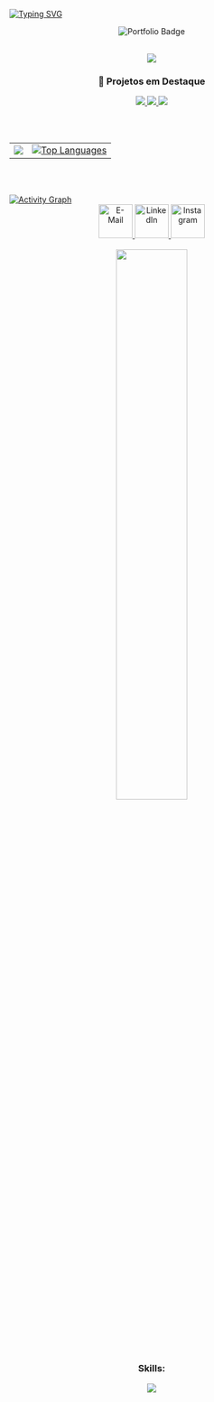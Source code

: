 [![Typing SVG](https://readme-typing-svg.herokuapp.com/?color=00BFFF&size=35&center=true&vCenter=true&width=1000&lines=My+name+is+João+Pedro;I'm+a+Systems+Analysis+and+Development+Student;Be+Welcome!+:%29)](https://git.io/typing-svg)

<div align="center">
  <a href="https://www.jotapeportfolio.com.br/" target="_blank" style="text-decoration:none;">
    <img src="https://img.shields.io/badge/-CHECK%20HERE%20MY%20PERSONAL%20PORTFOLIO-00BFFF?style=for-the-badge&logo=web&logoColor=black" alt="Portfolio Badge">
  </a>
  <br><br>
</div>

<p align="center">
  <img src="https://user-images.githubusercontent.com/74038190/225813708-98b745f2-7d22-48cf-9150-083f1b00d6c9.gif"/>
</p>

<!-- 🚀 PROJETOS EM DESTAQUE -->
<div align="center">
  <h3>🚀 Projetos em Destaque</h3>
</div>

<div align="center">
  <a href="https://github.com/iaejotape/Overflow" target="_blank">
    <img src="https://github-readme-stats.vercel.app/api/pin/?username=iaejotape&repo=Overflow&theme=default&bg_color=0d1117&title_color=00BFFF&text_color=ffffff&icon_color=00BFFF&hide_border=true" />
  </a>
  <a href="https://github.com/iaejotape/AutoAprovado-Simulados" target="_blank">
    <img src="https://github-readme-stats.vercel.app/api/pin/?username=iaejotape&repo=AutoAprovado-Simulados&theme=default&bg_color=0d1117&title_color=00BFFF&text_color=ffffff&icon_color=00BFFF&hide_border=true" />
  </a>
  <a href="https://github.com/iaejotape/Cadastro-Usuario" target="_blank">
    <img src="https://github-readme-stats.vercel.app/api/pin/?username=iaejotape&repo=Cadastro-Usuario&theme=default&bg_color=0d1117&title_color=00BFFF&text_color=ffffff&icon_color=00BFFF&hide_border=true" />
  </a>
</div>

<br><br>
<div align="center">
  <table>
    <tr>
      <td>
        <img src="https://github-readme-stats.vercel.app/api?username=iaejotape&show_icons=true&theme=default&text_color=fff&title_color=00BFFF&rank_icon=default&bg_color=0d1117&icon_color=00BFFF&hide_border=true&include_all_commits=true&count_private=true&locale=pt-BR" />
      </td>
      <td>
        <a href="https://github.com/iaejotape" target="_blank">
          <img src="https://github-readme-stats.vercel.app/api/top-langs/?username=iaejotape&langs_count=10&title_color=00BFFF&text_color=ffffff&icon_color=00BFFF&bg_color=0d1117&hide_border=true&locale=pt-BR&custom_title=Linguagens%20mais%20Usadas" alt="Top Languages" />
        </a>
      </td>
    </tr>
  </table>
</div>

<br><br>

<a href="https://github.com/iaejotape/github-readme-activity-graph" target="_blank">
  <img src="https://github-readme-activity-graph.vercel.app/graph?username=iaejotape&custom_title=Minhas%20Contribuições&hide_border=true&theme=one-dark&point=00BFFF&line=fff&days=15&text_color=fff&title_color=00BFFF&bg_color=0d1117&icon_color=00BFFF&include_all_commits=true&count_private=true" alt="Activity Graph"/>
</a>

<div align="center"> 
  <a href="https://mail.google.com/mail/?view=cm&fs=1&to=gamesjoaopedro43@gmail.com&su=Ol%C3%A1%20Jo%C3%A3o%20Pedro!&body=..." target="_blank">
    <img src="https://user-images.githubusercontent.com/74038190/216122065-2f028bae-25d6-4a3c-bc9f-175394ed5011.png" alt="E-Mail" width="60"/>
  </a>
  <a href="https://www.linkedin.com/in/jotape-dev-one/" target="_blank">
    <img src="https://user-images.githubusercontent.com/74038190/235294012-0a55e343-37ad-4b0f-924f-c8431d9d2483.gif" alt="LinkedIn" width="60" />
  </a>
  <a href="https://www.instagram.com/iaejottape/" target="_blank">
    <img src="https://user-images.githubusercontent.com/74038190/235294013-a33e5c43-a01c-43f6-b44d-a406d8b4ab75.gif" alt="Instagram" width="60" />
  </a>
</div>

<br>
<div align="center"> 
  <img width="50%" src="https://user-images.githubusercontent.com/74038190/229223263-cf2e4b07-2615-4f87-9c38-e37600f8381a.gif" />
</div>

<div align="center">
  <h3>Skills:</h3>
</div>

<div align="center">
  <a href="https://skillicons.dev" target="_blank">
    <img src="https://skillicons.dev/icons?i=vscode,js,react,vite,nodejs,html,css,figma,ps,postgres&perline=8" />
  </a>
</div>

<br><br>
